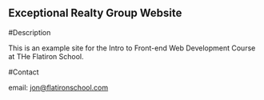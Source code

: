 Exceptional Realty Group Website 
----

#Description

This is an example site for the Intro to Front-end Web Development Course at THe Flatiron School.

#Contact 

email: jon@flatironschool.com


